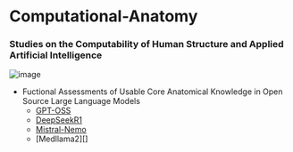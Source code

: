 # Computational-Anatomy
### Studies on the Computability of Human Structure and Applied Artificial Intelligence

![image](https://user-images.githubusercontent.com/71346897/185767485-fe8d63db-265b-4e14-b944-41e4bf9cac07.png)

- Fuctional Assessments of Usable Core Anatomical Knowledge in Open Source Large Language Models
  - [GPT-OSS](https://github.com/rtrelease/Computational-Anatomy/blob/main/GPT-OSS.md)
  - [DeepSeekR1](https://github.com/rtrelease/Computational-Anatomy/blob/main/DeepSeek-R1-HeartBrainCrash.md)
  - [Mistral-Nemo](https://github.com/rtrelease/Computational-Anatomy/blob/main/Mistral-NEMO.MD)
  - [Medllama2][]
